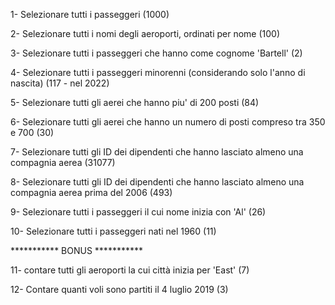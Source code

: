 1- Selezionare tutti i passeggeri (1000)

2- Selezionare tutti i nomi degli aeroporti, ordinati per nome (100)

3- Selezionare tutti i passeggeri che hanno come cognome 'Bartell' (2)

4- Selezionare tutti i passeggeri minorenni (considerando solo l'anno di nascita) (117 - nel 2022)

5- Selezionare tutti gli aerei che hanno piu' di 200 posti (84)

6- Selezionare tutti gli aerei che hanno un numero di posti compreso tra 350 e 700 (30)

7- Selezionare tutti gli ID dei dipendenti che hanno lasciato almeno una compagnia aerea (31077)

8- Selezionare tutti gli ID dei dipendenti che hanno lasciato almeno una compagnia aerea prima del 2006 (493)

9- Selezionare tutti i passeggeri il cui nome inizia con 'Al' (26)

10- Selezionare tutti i passeggeri nati nel 1960 (11)

*********** BONUS ***********

11- contare tutti gli aeroporti la cui città inizia per 'East' (7)

12- Contare quanti voli sono partiti il 4 luglio 2019 (3)